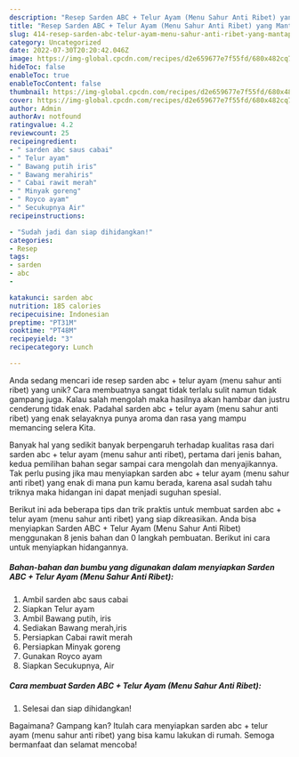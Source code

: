 ```yaml
---
description: "Resep Sarden ABC + Telur Ayam (Menu Sahur Anti Ribet) yang Mantap"
title: "Resep Sarden ABC + Telur Ayam (Menu Sahur Anti Ribet) yang Mantap"
slug: 414-resep-sarden-abc-telur-ayam-menu-sahur-anti-ribet-yang-mantap
category: Uncategorized
date: 2022-07-30T20:20:42.046Z
image: https://img-global.cpcdn.com/recipes/d2e659677e7f55fd/680x482cq70/sarden-abc-telur-ayam-menu-sahur-anti-ribet-foto-resep-utama.jpg
hideToc: false
enableToc: true
enableTocContent: false
thumbnail: https://img-global.cpcdn.com/recipes/d2e659677e7f55fd/680x482cq70/sarden-abc-telur-ayam-menu-sahur-anti-ribet-foto-resep-utama.jpg
cover: https://img-global.cpcdn.com/recipes/d2e659677e7f55fd/680x482cq70/sarden-abc-telur-ayam-menu-sahur-anti-ribet-foto-resep-utama.jpg
author: Admin
authorAv: notfound
ratingvalue: 4.2
reviewcount: 25
recipeingredient:
- " sarden abc saus cabai"
- " Telur ayam"
- " Bawang putih iris"
- " Bawang merahiris"
- " Cabai rawit merah"
- " Minyak goreng"
- " Royco ayam"
- " Secukupnya Air"
recipeinstructions:

- "Sudah jadi dan siap dihidangkan!"
categories:
- Resep
tags:
- sarden
- abc
- 

katakunci: sarden abc  
nutrition: 185 calories
recipecuisine: Indonesian
preptime: "PT31M"
cooktime: "PT48M"
recipeyield: "3"
recipecategory: Lunch

---
```





Anda sedang mencari ide resep sarden abc + telur ayam (menu sahur anti ribet) yang unik? Cara membuatnya sangat tidak terlalu sulit namun tidak gampang juga. Kalau salah mengolah maka hasilnya akan hambar dan justru cenderung tidak enak. Padahal sarden abc + telur ayam (menu sahur anti ribet) yang enak selayaknya punya aroma dan rasa yang mampu memancing selera Kita.







Banyak hal yang sedikit banyak berpengaruh terhadap kualitas rasa dari sarden abc + telur ayam (menu sahur anti ribet), pertama dari jenis bahan, kedua pemilihan bahan segar sampai cara mengolah dan menyajikannya. Tak perlu pusing jika mau menyiapkan sarden abc + telur ayam (menu sahur anti ribet) yang enak di mana pun kamu berada, karena asal sudah tahu triknya maka hidangan ini dapat menjadi suguhan spesial.






Berikut ini ada beberapa tips dan trik praktis untuk membuat sarden abc + telur ayam (menu sahur anti ribet) yang siap dikreasikan. Anda bisa menyiapkan Sarden ABC + Telur Ayam (Menu Sahur Anti Ribet) menggunakan 8 jenis bahan dan 0 langkah pembuatan. Berikut ini cara untuk menyiapkan hidangannya.

<!--inarticleads1-->

##### Bahan-bahan dan bumbu yang digunakan dalam menyiapkan Sarden ABC + Telur Ayam (Menu Sahur Anti Ribet):

1. Ambil  sarden abc saus cabai
1. Siapkan  Telur ayam
1. Ambil  Bawang putih, iris
1. Sediakan  Bawang merah,iris
1. Persiapkan  Cabai rawit merah
1. Persiapkan  Minyak goreng
1. Gunakan  Royco ayam
1. Siapkan  Secukupnya, Air




<!--inarticleads2-->

##### Cara membuat Sarden ABC + Telur Ayam (Menu Sahur Anti Ribet):


1. Selesai dan siap dihidangkan!



Bagaimana? Gampang kan? Itulah cara menyiapkan sarden abc + telur ayam (menu sahur anti ribet) yang bisa kamu lakukan di rumah. Semoga bermanfaat dan selamat mencoba!
